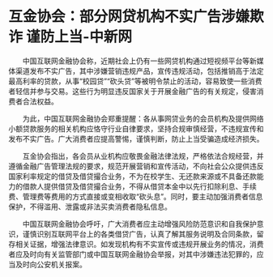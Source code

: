 # 互金协会：部分网贷机构不实广告涉嫌欺诈 谨防上当-中新网

　　中国互联网金融协会称，近期社会上仍有一些网贷机构通过短视频平台等新媒体渠道发布不实广告，其中涉嫌营销违规产品，宣传违规活动，包括推销高于法定最高利率的贷款，从事“校园贷”“砍头贷”等被明令禁止的活动，容易致使一些消费者轻信并参与交易。这些行为明显违反国家关于开展金融广告的有关规定，侵害消费者合法权益。

　　为此，中国互联网金融协会郑重提醒：各从事网贷业务的会员机构及提供网络小额贷款服务的相关机构应恪守行业自律要求，坚持合规审慎经营，不违规宣传和发布不实广告。广大消费者应提高警惕，谨慎判断，防止上当受骗造成经济损失。

　　互金协会指出，各会员从业机构应敬畏金融法律法规，严格依法合规经营，并遵循金融广告管理法规的要求，规范开展营销和宣传活动，不向社会公众提供违反国家利率规定的借贷及借贷撮合业务，不为在校学生、无还款来源或不具备还款能力的借款人提供借贷及借贷撮合业务，不得从借贷本金中以先行扣除利息、手续费、管理费等费用的方式直接或变相收取“砍头息”。同时，要主动加强消费者信息保护，不得滥用、泄露或非法买卖消费者隐私信息。

　　中国互联网金融协会呼吁，广大消费者应主动增强风险防范意识和自我保护意识，谨慎识别互联网平台上的各类借贷广告，认真了解其服务说明及合同条款，留存相关证据，增强法律意识。如发现机构有不实宣传或违规开展业务的情况，消费者应及时向有关监管部门或中国互联网金融协会举报，对其中涉嫌违法犯罪的，应当及时向公安机关报案。
